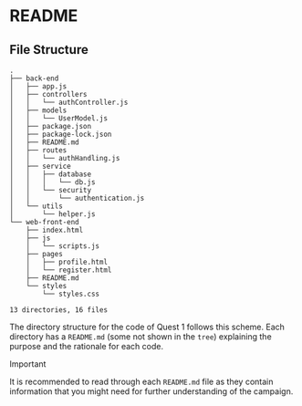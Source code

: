 # README

## File Structure

```
.
├── back-end
│   ├── app.js
│   ├── controllers
│   │   └── authController.js
│   ├── models
│   │   └── UserModel.js
│   ├── package.json
│   ├── package-lock.json
│   ├── README.md
│   ├── routes
│   │   └── authHandling.js
│   ├── service
│   │   ├── database
│   │   │   └── db.js
│   │   └── security
│   │       └── authentication.js
│   └── utils
│       └── helper.js
└── web-front-end
    ├── index.html
    ├── js
    │   └── scripts.js
    ├── pages
    │   ├── profile.html
    │   └── register.html
    ├── README.md
    └── styles
        └── styles.css

13 directories, 16 files
```

The directory structure for the code of Quest 1 follows this scheme. Each directory has a `README.md` (some not shown in the `tree`) explaining the purpose and the rationale
for each code. 

> [!IMPORTANT]
> It is recommended to read through each `README.md` file as they contain information that you might need for further understanding of the campaign.